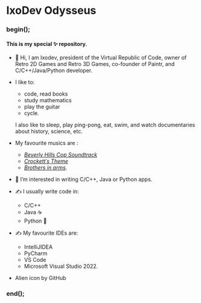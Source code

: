 # IxoDev Odysseus

### begin();

#### This is my special ✨ repository.

- 👋 Hi, I am Ixodev, president of the Virtual Republic of Code, owner of Retro 2D Games and Retro 3D Games, co-founder of Paintr, and C/C++/Java/Python developer.

- I like to:
  - code, read books
  - study mathematics
  - play the guitar
  - cycle.
  
  I also like to sleep, play ping-pong, eat, swim, and watch documentaries about history, science, etc.
  
- My favourite musics are :
  - <a href="https://www.youtube.com/watch?v=QmhagVGxWiA&ab_channel=SOUNDTRACKBRASIL"><i>Beverly Hills Cop Soundtrack</i></a>
  - <a href="https://www.youtube.com/watch?v=wFOEubKzyQA&ab_channel=TranceParadise"><i>Crockett´s Theme</i></a>
  - <a href="https://www.youtube.com/watch?v=jhdFe3evXpk&ab_channel=DireStraitsVEVO"><i>Brothers in arms</i></a>.

- 👀 I’m interested in writing C/C++, Java or Python apps.

- ✍️ I usually write code in:
  - C/C++
  - Java ☕
  - Python 🐍

- ✍️ My favourite IDEs are:
  - IntelliJIDEA
  - PyCharm
  - VS Code
  - Microsoft Visual Studio 2022.

- Alien icon by GitHub

### end();
<!--
ixodev/ixodev is a ✨ special ✨ repository because its `README.md` (this file) appears on your GitHub profile.
You can click the Preview link to take a look at your changes.
-->

